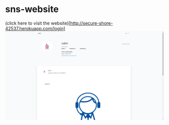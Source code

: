 # sns-website 
(click here to visit the website)[http://secure-shore-42537.herokuapp.com/login]
![alt text](https://github.com/sabi1125/basic_sns/blob/master/2021-01-12%20(13).png)
